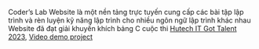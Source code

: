 Coder’s Lab Website là một nền tảng trực tuyến cung cấp các bài tập lập trình và rèn luyện kỹ năng lập trình cho nhiều ngôn ngữ lập trình khác nhau
Website đã đạt giải khuyến khích bảng C cuộc thi [Hutech IT Got Talent 2023](https://itgottalent.hutech.edu.vn/), [Video demo project](https://www.youtube.com/watch?v=nu5YdpGUPC8&t=223s)
